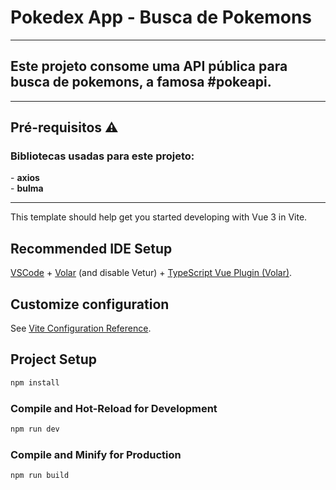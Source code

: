 # Pokedex App - Busca de Pokemons
<hr>
<h2>Este projeto consome uma API pública para busca de pokemons, a famosa #pokeapi.</h2>
<hr>
<h2>Pré-requisitos ⚠️ </h2>
<h3>Bibliotecas usadas para este projeto:</h3>
- <b>axios</b>
<br>
- <b>bulma</b>
<br>
<hr>
This template should help get you started developing with Vue 3 in Vite.

## Recommended IDE Setup

[VSCode](https://code.visualstudio.com/) + [Volar](https://marketplace.visualstudio.com/items?itemName=Vue.volar) (and disable Vetur) + [TypeScript Vue Plugin (Volar)](https://marketplace.visualstudio.com/items?itemName=Vue.vscode-typescript-vue-plugin).

## Customize configuration

See [Vite Configuration Reference](https://vitejs.dev/config/).

## Project Setup

```sh
npm install
```

### Compile and Hot-Reload for Development

```sh
npm run dev
```

### Compile and Minify for Production

```sh
npm run build
```
